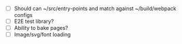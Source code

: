 * [ ] Should can ~/src/entry-points and match against ~/build/webpack configs
* [ ] E2E test library?
* [ ] Ability to bake pages?
* [ ] Image/svg/font loading
